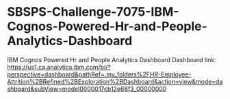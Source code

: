 # SBSPS-Challenge-7075-IBM-Cognos-Powered-Hr-and-People-Analytics-Dashboard
IBM Cognos Powered Hr and People Analytics Dashboard
Dashboard link:  https://us1.ca.analytics.ibm.com/bi/?perspective=dashboard&pathRef=.my_folders%2FHR-Employee-Attrition%2BRefined%2BExploration%2BDashboard&action=view&mode=dashboard&subView=model0000017cb12e68f3_00000000
